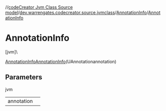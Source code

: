 //[codeCreator Jvm Class Source model](../../../index.md)/[dev.warrengates.codecreator.source.jvmclass](../index.md)/[AnnotationInfo](index.md)/[AnnotationInfo](-annotation-info.md)

# AnnotationInfo

[jvm]\

[AnnotationInfo](index.md)[AnnotationInfo](-annotation-info.md)(UAnnotationannotation)

## Parameters

jvm

| | |
|---|---|
| annotation |  |
